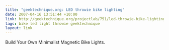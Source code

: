 ```yaml
---
title: "geektechnique.org: LED throwie bike lighting"
date: 2007-04-16 13:51:44 +10:00
link: http://geektechnique.org/projectlab/751/led-throwie-bike-lighting
tags: bike led light throwie geektechnique
layout: link
---
```

Build Your Own Minimalist Magnetic Bike Lights.
